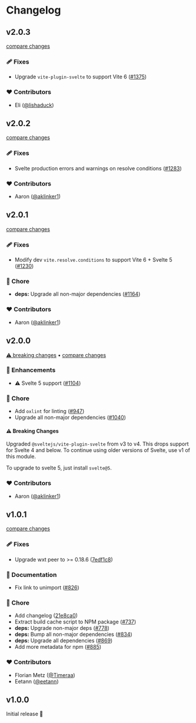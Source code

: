 # Changelog

## v2.0.3

[compare changes](https://github.com/wxt-dev/wxt/compare/module-svelte-v2.0.2...module-svelte-v2.0.3)

### 🩹 Fixes

- Upgrade `vite-plugin-svelte` to support Vite 6 ([#1375](https://github.com/wxt-dev/wxt/pull/1375))

### ❤️ Contributors

- Eli ([@lishaduck](http://github.com/lishaduck))

## v2.0.2

[compare changes](https://github.com/wxt-dev/wxt/compare/module-svelte-v2.0.1...module-svelte-v2.0.2)

### 🩹 Fixes

- Svelte production errors and warnings on resolve conditions ([#1283](https://github.com/wxt-dev/wxt/pull/1283))

### ❤️ Contributors

- Aaron ([@aklinker1](http://github.com/aklinker1))

## v2.0.1

[compare changes](https://github.com/wxt-dev/wxt/compare/module-svelte-v2.0.0...module-svelte-v2.0.1)

### 🩹 Fixes

- Modify dev `vite.resolve.conditions` to support Vite 6 + Svelte 5 ([#1230](https://github.com/wxt-dev/wxt/pull/1230))

### 🏡 Chore

- **deps:** Upgrade all non-major dependencies ([#1164](https://github.com/wxt-dev/wxt/pull/1164))

### ❤️ Contributors

- Aaron ([@aklinker1](http://github.com/aklinker1))

## v2.0.0

[⚠️ breaking changes](https://wxt.dev/guide/upgrade-guide/wxt) &bull; [compare changes](https://github.com/wxt-dev/wxt/compare/module-svelte-v1.0.1...module-svelte-v2.0.0)

### 🚀 Enhancements

- ⚠️  Svelte 5 support ([#1104](https://github.com/wxt-dev/wxt/pull/1104))

### 🏡 Chore

- Add  `oxlint` for linting ([#947](https://github.com/wxt-dev/wxt/pull/947))
- Upgrade all non-major dependencies ([#1040](https://github.com/wxt-dev/wxt/pull/1040))

#### ⚠️ Breaking Changes

Upgraded `@sveltejs/vite-plugin-svelte` from v3 to v4. This drops support for Svelte 4 and below. To continue using older versions of Svelte, use v1 of this module.

To upgrade to svelte 5, just install `svelte@5`.

### ❤️ Contributors

- Aaron ([@aklinker1](http://github.com/aklinker1))

## v1.0.1

[compare changes](https://github.com/wxt-dev/wxt/compare/module-svelte-v1.0.0...module-svelte-v1.0.1)

### 🩹 Fixes

- Upgrade wxt peer to >= 0.18.6 ([7edf1c8](https://github.com/wxt-dev/wxt/commit/7edf1c8))

### 📖 Documentation

- Fix link to unimport ([#826](https://github.com/wxt-dev/wxt/pull/826))

### 🏡 Chore

- Add changelog ([21e8ca0](https://github.com/wxt-dev/wxt/commit/21e8ca0))
- Extract build cache script to NPM package ([#737](https://github.com/wxt-dev/wxt/pull/737))
- **deps:** Upgrade non-major deps ([#778](https://github.com/wxt-dev/wxt/pull/778))
- **deps:** Bump all non-major dependencies ([#834](https://github.com/wxt-dev/wxt/pull/834))
- **deps:** Upgrade all dependencies ([#869](https://github.com/wxt-dev/wxt/pull/869))
- Add more metadata for npm ([#885](https://github.com/wxt-dev/wxt/pull/885))

### ❤️ Contributors

- Florian Metz ([@Timeraa](http://github.com/Timeraa))
- Eetann ([@eetann](http://github.com/eetann))

## v1.0.0

Initial release 🎉